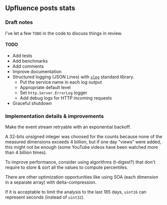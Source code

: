 ## Upfluence posts stats

### Draft notes

I've let a few `TODO` in the code to discuss things in review.

#### TODO

- Add tests
- Add benchmarks
- Add comments
- Improve documentation
- Structured logging (JSON Lines) with [`slog`](https://pkg.go.dev/log/slog) standard library.
  - Put the service name in each log output
  - Appropriate default level
  - Set `http.Server.ErrorLog` logger
  - Add debug logs for HTTP incoming requests
- Graceful shutdown

### Implementation details & improvements

Make the event stream retryable with an exponential backoff.

A 32-bits unsigned integer was choosed for the counts because none of the measured dimensions exceeds 4 billion, but if one day "views" were added, this might not be enough (some YouTube videos have been watched more than 4 billion times).

To improve performance, consider using algorithms (t-digest?) that don't require to store & sort all the values to compute percentiles.

There are other optimization opportunities like using SOA (each dimension in a separate array) with delta-compression.

If it is acceptable to limit the analysis to the last 185 days, `uint16` can represent seconds (instead of `uint32`).
